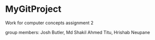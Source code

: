 # MyGitProject
Work for computer concepts assignment 2

group members: 
Josh Butler,
Md Shakil Ahmed Titu,
Hrishab Neupane
